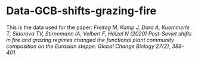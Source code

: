 # Data-GCB-shifts-grazing-fire

This is the data used for the paper: 
*Freitag M, Kamp J, Dara A, Kuemmerle T, Sidorova TV, Stirnemann IA, Velbert F, Hölzel N (2020) Post-Soviet shifts in fire and grazing regimes changed the functional plant community composition on the Eurasian steppe. Global Change Biology 27(2), 388-401.*
